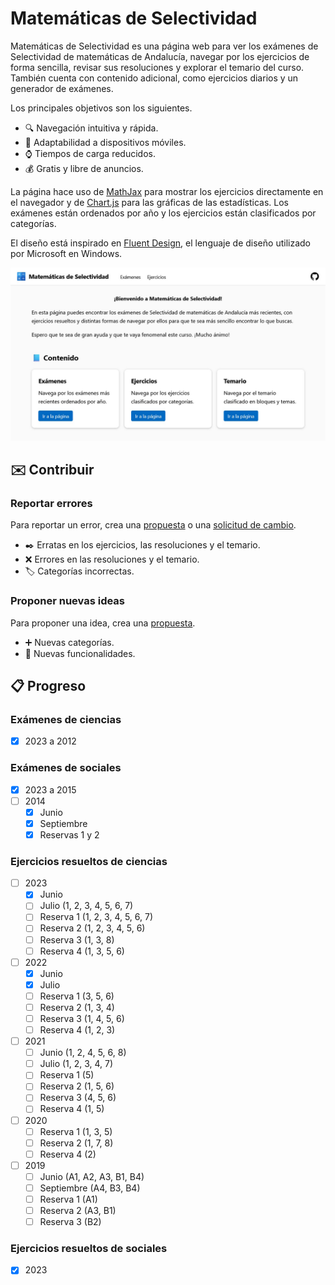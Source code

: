 # Matemáticas de Selectividad

Matemáticas de Selectividad es una página web para ver los exámenes de Selectividad de matemáticas de Andalucía, navegar por los ejercicios de forma sencilla, revisar sus resoluciones y explorar el temario del curso.
También cuenta con contenido adicional, como ejercicios diarios y un generador de exámenes.

Los principales objetivos son los siguientes.

- 🔍 Navegación intuitiva y rápida.
- 📱 Adaptabilidad a dispositivos móviles.
- ⌚ Tiempos de carga reducidos.
- 💰 Gratis y libre de anuncios.

La página hace uso de [MathJax](https://www.mathjax.org/) para mostrar los ejercicios directamente en el navegador y de [Chart.js](https://www.chartjs.org/) para las gráficas de las estadísticas.
Los exámenes están ordenados por año y los ejercicios están clasificados por categorías.

El diseño está inspirado en [Fluent Design](https://fluent2.microsoft.design), el lenguaje de diseño utilizado por Microsoft en Windows.

![Captura de pantalla](img/screenshot.jpg)

## ✉️ Contribuir

### Reportar errores
Para reportar un error, crea una [propuesta](https://github.com/DanielSevillano/matematicas-selectividad/issues) o una [solicitud de cambio](https://github.com/DanielSevillano/matematicas-selectividad/pulls).

- ✒️ Erratas en los ejercicios, las resoluciones y el temario.
- ❌ Errores en las resoluciones y el temario.
- 🏷️ Categorías incorrectas.

### Proponer nuevas ideas
Para proponer una idea, crea una [propuesta](https://github.com/DanielSevillano/matematicas-selectividad/issues).

- ➕ Nuevas categorías.
- 🚀 Nuevas funcionalidades.

## 📋 Progreso

### Exámenes de ciencias
- [x] 2023 a 2012

### Exámenes de sociales
- [x] 2023 a 2015
- [ ] 2014
    - [x] Junio
    - [x] Septiembre
    - [x] Reservas 1 y 2

### Ejercicios resueltos de ciencias
- [ ] 2023
    - [x] Junio
    - [ ] Julio (1, 2, 3, 4, 5, 6, 7)
    - [ ] Reserva 1 (1, 2, 3, 4, 5, 6, 7)
    - [ ] Reserva 2 (1, 2, 3, 4, 5, 6)
    - [ ] Reserva 3 (1, 3, 8)
    - [ ] Reserva 4 (1, 3, 5, 6)
- [ ] 2022
    - [x] Junio
    - [x] Julio
    - [ ] Reserva 1 (3, 5, 6)
    - [ ] Reserva 2 (1, 3, 4)
    - [ ] Reserva 3 (1, 4, 5, 6)
    - [ ] Reserva 4 (1, 2, 3)
- [ ] 2021
    - [ ] Junio (1, 2, 4, 5, 6, 8)
    - [ ] Julio (1, 2, 3, 4, 7)
    - [ ] Reserva 1 (5)
    - [ ] Reserva 2 (1, 5, 6)
    - [ ] Reserva 3 (4, 5, 6)
    - [ ] Reserva 4 (1, 5)
- [ ] 2020
    - [ ] Reserva 1 (1, 3, 5)
    - [ ] Reserva 2 (1, 7, 8)
    - [ ] Reserva 4 (2)
- [ ] 2019
    - [ ] Junio (A1, A2, A3, B1, B4)
    - [ ] Septiembre (A4, B3, B4)
    - [ ] Reserva 1 (A1)
    - [ ] Reserva 2 (A3, B1)
    - [ ] Reserva 3 (B2)

### Ejercicios resueltos de sociales
- [x] 2023